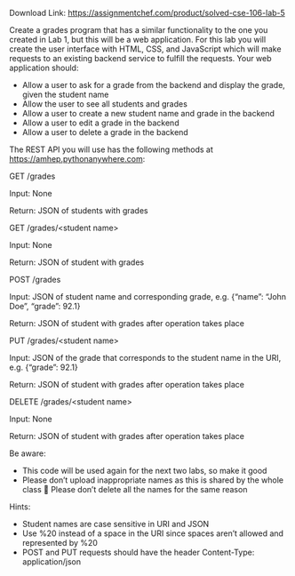 Download Link: https://assignmentchef.com/product/solved-cse-106-lab-5
<br>



Create a grades program that has a similar functionality to the one you created in Lab 1, but this will be a web application. For this lab you will create the user interface with HTML, CSS, and JavaScript which will make requests to an existing backend service to fulfill the requests. Your web application should:

<ul>

 <li>Allow a user to ask for a grade from the backend and display the grade, given the student name</li>

 <li>Allow the user to see all students and grades</li>

 <li>Allow a user to create a new student name and grade in the backend</li>

 <li>Allow a user to edit a grade in the backend</li>

 <li>Allow a user to delete a grade in the backend</li>

</ul>

The REST API you will use has the following methods at https://amhep.pythonanywhere.com:

GET /grades

Input: None

Return: JSON of students with grades

GET /grades/&lt;student name&gt;

Input: None

Return: JSON of student with grades

POST /grades

Input: JSON of student name and corresponding grade, e.g. {“name”: “John Doe”, “grade”: 92.1}

Return: JSON of student with grades after operation takes place

PUT /grades/&lt;student name&gt;

Input: JSON of the grade that corresponds to the student name in the URI, e.g. {“grade”: 92.1}

Return: JSON of student with grades after operation takes place

DELETE /grades/&lt;student name&gt;

Input: None

Return: JSON of student with grades after operation takes place

Be aware:

<ul>

 <li>This code will be used again for the next two labs, so make it good</li>

 <li>Please don’t upload inappropriate names as this is shared by the whole class  Please don’t delete all the names for the same reason</li>

</ul>

Hints:

<ul>

 <li>Student names are case sensitive in URI and JSON</li>

 <li>Use %20 instead of a space in the URI since spaces aren’t allowed and represented by %20</li>

 <li>POST and PUT requests should have the header Content-Type: application/json</li>

</ul>